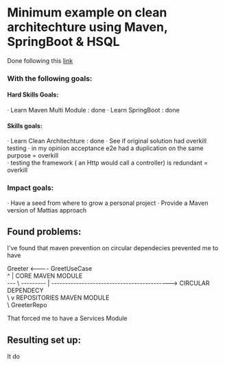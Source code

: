 # Minimum example on clean architechture using Maven, SpringBoot & HSQL

Done following this [link](https://www.slideshare.net/mattiabattiston/real-life-clean-architecture-61242830)

### With the following goals:
#### Hard Skills Goals:
· Learn Maven Multi Module : done
· Learn SpringBoot : done
#### Skills goals:
· Learn Clean Architechture : done
· See if original solution had overkill testing
    · in my opinion acceptance e2e had a duplication on the same purpose = overkill  
    · testing the framework ( an Http would call a controller) is redundant = overkill    
### Impact goals:
· Have a seed from where to grow a personal project
· Provide a Maven version of Mattias approach

## Found problems:
I've found that maven prevention on circular dependecies prevented me to have 

   Greeter <---- GreetUseCase  
      ^            |               CORE MAVEN MODULE   
   --- \ --------- | -------------------------------------------> CIRCULAR DEPENDECY  
        \          v               REPOSITORIES MAVEN MODULE  
         \ GreeterRepo  

That forced me to have a Services Module

## Resulting set up:




It do
